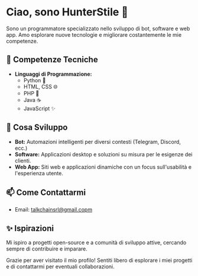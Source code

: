 # Ciao, sono HunterStile 👋

Sono un programmatore specializzato nello sviluppo di bot, software e web app. Amo esplorare nuove tecnologie e migliorare costantemente le mie competenze.

## 🔧 Competenze Tecniche

- **Linguaggi di Programmazione:**
  - Python 🐍
  - HTML, CSS 🌐
  - PHP 🐘
  - Java ☕
  - JavaScript ✨

## 🚀 Cosa Sviluppo

- **Bot:** Automazioni intelligenti per diversi contesti (Telegram, Discord, ecc.)
- **Software:** Applicazioni desktop e soluzioni su misura per le esigenze dei clienti.
- **Web App:** Siti web e applicazioni dinamiche con un focus sull'usabilità e l'esperienza utente.

## 📫 Come Contattarmi

- Email: [talkchainsrl@gmail.copm](mailto:tuoindirizzoemail@example.com)

## ✨ Ispirazioni

Mi ispiro a progetti open-source e a comunità di sviluppo attive, cercando sempre di contribuire e imparare.

Grazie per aver visitato il mio profilo! Sentiti libero di esplorare i miei progetti e di contattarmi per eventuali collaborazioni.

